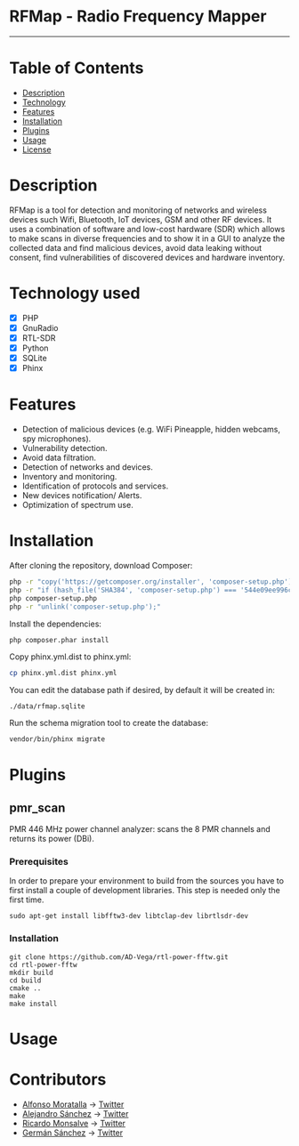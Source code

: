 
# RFMap - Radio Frequency Mapper

----------


# Table of Contents
* [Description](https://github.com/onticsoluciones/RFMap#description)
* [Technology](https://github.com/onticsoluciones/RFMap#technology-used)
* [Features](https://github.com/onticsoluciones/RFMap#features)
* [Installation](https://github.com/onticsoluciones/RFMap#installation)
* [Plugins](https://github.com/onticsoluciones/RFMap#plugins)
* [Usage](https://github.com/onticsoluciones/RFMap#usage)
* [License](https://github.com/onticsoluciones/RFMap/blob/master/LICENSE)

# Description

RFMap is a tool for detection and monitoring of networks and wireless devices such Wifi, Bluetooth, IoT devices, GSM and other RF devices.
It uses a combination of software and low-cost hardware (SDR) which allows to make scans in diverse frequencies and to show it in a GUI to analyze the collected data and find malicious devices, avoid data leaking without consent, find vulnerabilities of discovered devices and hardware inventory. 

# Technology used

- [x] PHP
- [x] GnuRadio
- [x] RTL-SDR
- [x] Python
- [x] SQLite
- [x] Phinx

# Features

 - Detection of malicious devices (e.g. WiFi Pineapple, hidden webcams, spy microphones). 
 - Vulnerability detection.
 - Avoid data filtration.
 - Detection of networks and devices.
 - Inventory and monitoring.
 - Identification of protocols and services.     
 - New devices notification/ Alerts.      
 - Optimization of spectrum use.     

# Installation

After cloning the repository, download Composer:

```bash
php -r "copy('https://getcomposer.org/installer', 'composer-setup.php');"
php -r "if (hash_file('SHA384', 'composer-setup.php') === '544e09ee996cdf60ece3804abc52599c22b1f40f4323403c44d44fdfdd586475ca9813a858088ffbc1f233e9b180f061') { echo 'Installer verified'; } else { echo 'Installer corrupt'; unlink('composer-setup.php'); } echo PHP_EOL;"
php composer-setup.php
php -r "unlink('composer-setup.php');"
```

Install the dependencies:

```bash
php composer.phar install
```

Copy phinx.yml.dist to phinx.yml:

```bash
cp phinx.yml.dist phinx.yml
```

You can edit the database path if desired, by default it will be created in:

```
./data/rfmap.sqlite
```

Run the schema migration tool to create the database:

```bash
vendor/bin/phinx migrate
```

# Plugins

## pmr_scan

PMR 446 MHz power channel analyzer: scans the 8 PMR channels and returns its power (DBi).

### Prerequisites

In order to prepare your environment to build from the sources you have to first install a couple of development libraries.
This step is needed only the first time.

    sudo apt-get install libfftw3-dev libtclap-dev librtlsdr-dev

### Installation

    git clone https://github.com/AD-Vega/rtl-power-fftw.git
    cd rtl-power-fftw
    mkdir build
    cd build
    cmake ..
    make
    make install

# Usage


# Contributors

* [Alfonso Moratalla](https://github.com/alfonsomoratalla) -> [Twitter](https://twitter.com/alfonso_ng)
* [Alejandro Sánchez](https://github.com/alsanchez) -> [Twitter](https://twitter.com/alsanchez_)
* [Ricardo Monsalve](https://github.com/ricarmon) -> [Twitter](https://twitter.com/ricarmonsalve)
* [Germán Sánchez](https://github.com/yercito) -> [Twitter](https://twitter.com/yeroncio)
